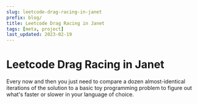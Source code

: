 ```yaml
---
slug: leetcode-drag-racing-in-janet
prefix: blog/
title: Leetcode Drag Racing in Janet
tags: [meta, project]
last_updated: 2023-02-19
---
```


# Leetcode Drag Racing in Janet

Every now and then you just need to compare a dozen almost-identical iterations of the solution to a basic toy programming problem to figure out what's faster or slower in your language of choice.

<!--truncate-->

